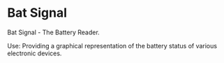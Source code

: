 # Bat Signal

Bat Signal - The Battery Reader.

Use:
    Providing a graphical representation of the battery status of 
    various electronic devices.